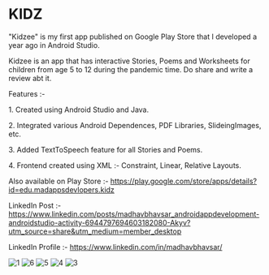 # KIDZ
"Kidzee" is my first app published on Google Play Store that I developed a year ago in Android Studio.

Kidzee is an app that has interactive Stories, Poems and Worksheets for children from age 5 to 12 during the pandemic time.
Do share and write a review abt it.

Features :- <p>1. Created using Android Studio and Java.</p>
            <p>2. Integrated various Android Dependences, PDF Libraries, SlideingImages, etc.</p>
            <p>3. Added TextToSpeech feature for all Stories and Poems.</p>
            <p>4. Frontend created using XML :- Constraint, Linear, Relative Layouts.</p>

Also available on Play Store :- https://play.google.com/store/apps/details?id=edu.madappsdevlopers.kidz

LinkedIn Post :- https://www.linkedin.com/posts/madhavbhavsar_androidappdevelopment-androidstudio-activity-6944797694603182080-Akyv?utm_source=share&utm_medium=member_desktop

LinkedIn Profile :- https://www.linkedin.com/in/madhavbhavsar/

![1](https://user-images.githubusercontent.com/69354473/192121098-d3e629f8-b558-41bd-8439-20d1d32b1637.png)
![6](https://user-images.githubusercontent.com/69354473/192121227-0b991be3-cdbc-4a9b-a160-5b729b0cb84c.png)
![5](https://user-images.githubusercontent.com/69354473/192121173-9ab0bc04-cdc5-433d-9e4c-edd5b97ff827.png)
![4](https://user-images.githubusercontent.com/69354473/192121177-2767bf4b-49bd-4838-b673-4399433a0364.png)
![3](https://user-images.githubusercontent.com/69354473/192121179-ba7742ab-7570-4856-8f7c-300796b30a1c.png)
